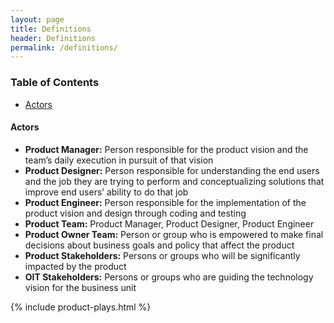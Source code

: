 ```yaml
---
layout: page
title: Definitions
header: Definitions
permalink: /definitions/
---
```

<div class="row">
    <div class="col-md-3">
        <div class="toc">
            <h3>Table of Contents</h3>
                <ul>
                    <li>
                        <a href="#Actors">
                            Actors
                        </a>
                    </li>
                </ul>
        </div>
    </div>
    <div class="col-md-6">
       <h4 class="Actors" id="Actors">
            Actors
       </h4>
       <ul>
            <li>
                <b>Product Manager:</b> Person responsible for the product vision and the team’s daily execution in pursuit of that vision
            </li>
            <li>
                <b>Product Designer:</b> Person responsible for understanding the end users and the job they are trying to perform and conceptualizing solutions that improve end users’ ability to do that job
            </li>
            <li>
                <b>Product Engineer:</b> Person responsible for the implementation of the product vision and design through coding and testing
            </li>
            <li>
                <b>Product Team:</b> Product Manager, Product Designer, Product Engineer
            </li>
            <li>
               <b>Product Owner Team:</b> Person or group who is empowered to make final decisions about business goals and policy that affect the product
            </li>
            <li>
               <b>Product Stakeholders:</b> Persons or groups who will be significantly impacted by the product
            </li>
            <li>
               <b>OIT Stakeholders:</b> Persons or groups who are guiding the technology vision for the business unit
            </li>
        </ul> 
    </div>
    <div class="col-md-3">
        {% include product-plays.html %}
    </div>
</div>
